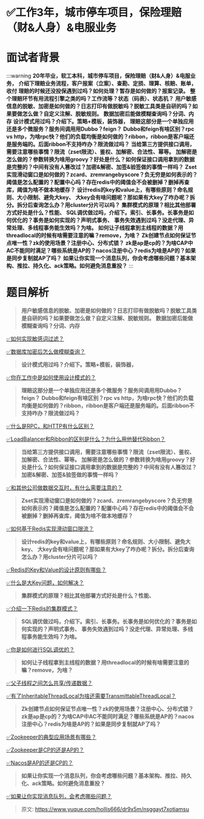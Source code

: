 # ✅工作3年，城市停车项目，保险理赔（财&人身）&电服业务


# 面试者背景

:::warning
**20年毕业，软工本科，城市停车项目，保险理赔（财&人身）&电服业务，**
**介绍下理赔业务流程，客户报案（立案）、查勘、定损、理算、核赔、账单，收付**
**理赔的时候还没投保遇到过吗？如何处理？暂存是如何做的？报案记录。**
**整个理赔环节有用流程引擎之类的吗？工作流等？状态（码表）、状态机？**
**用户敏感信息的脱敏、加密是如何做的？日志打印有做脱敏吗？脱敏工具类是自研的吗？如果要做怎么做？自定义注解、脱敏规则。**
**数据加密后能做模糊查询吗？分词、内存**
**设计模式用过吗？介绍下。策略+模板，装饰器，**
**理赔这部分是一个单独应用还是多个微服务？服务间调用用Dubbo？feign？**
**Dubbo和feign有啥区别？rpc vs http，为啥rpc快？他们的负载均衡是如何做的？ribbon，ribbon是客户端还是服务端的。后面ribbon不支持咋办？限流做过吗？**
**当给第三方提供接口调用，需要注意哪些事情？限流（zset限流）、鉴权、加解密、合法性、幂等。**
**加解密是怎么做的？参数转换为啥用groovy？好处是什么？如何保证接口调用拿到的数据是完整的？中间有没有人篡改过？加密&解密、加签&验签做的事情一样吗？**
**Zset实现滑动窗口是如何做的？zcard、zremrangebyscore？负无穷是如何表示的？阈值是怎么配置的？配置中心吗？存在redis中的阈值会不会被删掉？删掉再查库，阈值为啥不做本地缓存？**
**设计redis的key和value上，有哪些原则？命名规则、大小限制、避免大key、**
**大key会有啥问题呢？那如果有大key了咋办呢？拆分。拆分后查询怎么办？用cluster分片可以吗？**
**集群模式的原理？相比其他部署方式好处是什么？性能、**
**SQL调优做过吗，介绍下。索引、长事务。长事务是如何优化的？事务是如何实现的？声明式事务、**
**事务失效遇到过吗？没走代理、异常处理、多线程事务能生效吗？为啥。**
**如何让子线程拿到主线程的数据？用threadlocal的时候有啥需要注意的嘛？remove，为啥？**
**Zk创建节点如何保证节点唯一性？zk的使用场景？注册中心、分布式锁？**
**zk是ap是cp的？为啥CAP中AC不能同时满足？哪些系统是AP的？nacos注册中心？redis为啥是AP的？如果是同步复制就AP了吗？**
**如果让你实现一个消息队列，你会考虑哪些问题？基本架构、推拉、持久化、ack策略。如何避免消息重投？**
:::

# 题目解析


> **用户敏感信息的脱敏、加密是如何做的？日志打印有做脱敏吗？脱敏工具类是自研的吗？如果要做怎么做？自定义注解、脱敏规则。**
> **数据加密后能做模糊查询吗？分词、内存**


[✅如何实现敏感词过滤？](https://www.yuque.com/hollis666/dr9x5m/dgsbltylfglksuv0?view=doc_embed)

[✅数据库加密后怎么做模糊查询？](https://www.yuque.com/hollis666/dr9x5m/ri2ky6kb6pvxy656?view=doc_embed)


> **设计模式用过吗？介绍下。策略+模板，装饰器，**


[✅你在工作中是如何使用设计模式的？](https://www.yuque.com/hollis666/dr9x5m/kzq0dwtbtgps9oe1?view=doc_embed)

> **理赔这部分是一个单独应用还是多个微服务？服务间调用用Dubbo？feign？**
> **Dubbo和feign有啥区别？rpc vs http，为啥rpc快？他们的负载均衡是如何做的？ribbon，ribbon是客户端还是服务端的。后面ribbon不支持咋办？限流做过吗？**


[✅什么是RPC，和HTTP有什么区别？](https://www.yuque.com/hollis666/dr9x5m/cr3y3t?view=doc_embed)

[✅LoadBalancer和Ribbon的区别是什么？为什么用他替代Ribbon？](https://www.yuque.com/hollis666/dr9x5m/akhcxgict7a5kx46?view=doc_embed)

> **当给第三方提供接口调用，需要注意哪些事情？限流（zset限流）、鉴权、加解密、合法性、幂等。**
> **加解密是怎么做的？参数转换为啥用groovy？好处是什么？如何保证接口调用拿到的数据是完整的？中间有没有人篡改过？加密&解密、加签&验签做的事情一样吗？**


[✅和其他公司做数据交互时，有什么需要注意的？](https://www.yuque.com/hollis666/dr9x5m/kvcbk5lotrqc8yi8?view=doc_embed)


> **Zset实现滑动窗口是如何做的？zcard、zremrangebyscore？负无穷是如何表示的？阈值是怎么配置的？配置中心吗？存在redis中的阈值会不会被删掉？删掉再查库，阈值为啥不做本地缓存？**


[✅如何基于Redis实现滑动窗口限流？](https://www.yuque.com/hollis666/dr9x5m/saoeievgraqwxgs1?view=doc_embed)


> **设计redis的key和value上，有哪些原则？命名规则、大小限制、避免大key、**
> **大key会有啥问题呢？那如果有大key了咋办呢？拆分。拆分后查询怎么办？用cluster分片可以吗？**


[✅Redis的Key和Value的设计原则有哪些？](https://www.yuque.com/hollis666/dr9x5m/ao4kil4zz979i41s?view=doc_embed)

[✅什么是大Key问题，如何解决？](https://www.yuque.com/hollis666/dr9x5m/qiqc1r6r3catcev9?view=doc_embed)

> **集群模式的原理？相比其他部署方式好处是什么？性能、**



[✅介绍一下Redis的集群模式？](https://www.yuque.com/hollis666/dr9x5m/namhuv165lorwudw?view=doc_embed)

> **SQL调优做过吗，介绍下。索引、长事务。长事务是如何优化的？事务是如何实现的？声明式事务、**
> **事务失效遇到过吗？没走代理、异常处理、多线程事务能生效吗？为啥。**


[✅你是如何进行SQL调优的？](https://www.yuque.com/hollis666/dr9x5m/awytshm5gv5yxs03?view=doc_embed)

> **如何让子线程拿到主线程的数据？用threadlocal的时候有啥需要注意的嘛？remove，为啥？**


[✅父子线程之间怎么共享/传递数据？](https://www.yuque.com/hollis666/dr9x5m/adgan2125uzrsbte?view=doc_embed)

[✅有了InheritableThreadLocal为啥还需要TransmittableThreadLocal？](https://www.yuque.com/hollis666/dr9x5m/fucuuyqoqv8rdkpr?view=doc_embed)


> **Zk创建节点如何保证节点唯一性？zk的使用场景？注册中心、分布式锁？**
> **zk是ap是cp的？为啥CAP中AC不能同时满足？哪些系统是AP的？nacos注册中心？redis为啥是AP的？如果是同步复制就AP了吗？**


[✅Zookeeper的典型应用场景有哪些？](https://www.yuque.com/hollis666/dr9x5m/bxldoz3kvfpdsv1g?view=doc_embed)

[✅Zookeeper是CP的还是AP的？](https://www.yuque.com/hollis666/dr9x5m/lxznb86av97adwt6?view=doc_embed)

[✅Nacos是AP的还是CP的？](https://www.yuque.com/hollis666/dr9x5m/ed9gu0mf5q4u1pw6?view=doc_embed)

> **如果让你实现一个消息队列，你会考虑哪些问题？基本架构、推拉、持久化、ack策略。如何避免消息重投？**


[✅如果让你实现消息队列，会考虑哪些问题？](https://www.yuque.com/hollis666/dr9x5m/zge9wo?view=doc_embed)


> 原文: <https://www.yuque.com/hollis666/dr9x5m/nsggayt7xotiamsu>